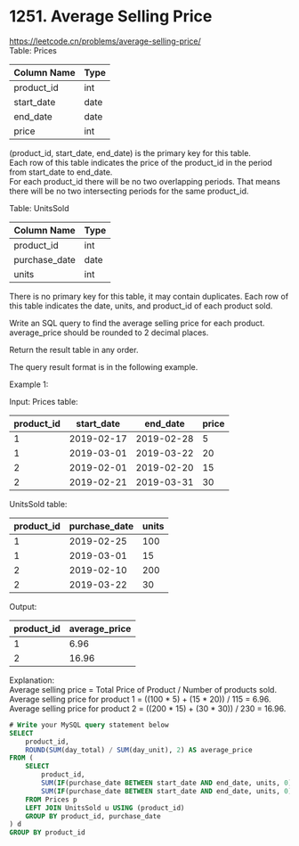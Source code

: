 # 1251. Average Selling Price
https://leetcode.cn/problems/average-selling-price/  
Table: Prices 


| Column Name   | Type    |
|---------------|---------|
| product_id    | int     |
| start_date    | date    |
| end_date      | date    |
| price         | int     |

(product_id, start_date, end_date) is the primary key for this table.  
Each row of this table indicates the price of the product_id in the period from start_date to end_date.  
For each product_id there will be no two overlapping periods. That means there will be no two intersecting periods for the same product_id.  
 

Table: UnitsSold

| Column Name   | Type    |
|---------------|---------|
| product_id    | int     |
| purchase_date | date    |
| units         | int     |

There is no primary key for this table, it may contain duplicates.
Each row of this table indicates the date, units, and product_id of each product sold. 
 

Write an SQL query to find the average selling price for each product. average_price should be rounded to 2 decimal places.

Return the result table in any order.

The query result format is in the following example.

 

Example 1:

Input: 
Prices table:

| product_id | start_date | end_date   | price  |
|---------------|---------|---------------|---------|
| 1          | 2019-02-17 | 2019-02-28 | 5      |
| 1          | 2019-03-01 | 2019-03-22 | 20     |
| 2          | 2019-02-01 | 2019-02-20 | 15     |
| 2          | 2019-02-21 | 2019-03-31 | 30     |

UnitsSold table:

| product_id | purchase_date | units |
|---------------|---------|---------|
| 1          | 2019-02-25    | 100   |
| 1          | 2019-03-01    | 15    |
| 2          | 2019-02-10    | 200   |
| 2          | 2019-03-22    | 30    |

Output: 

| product_id | average_price |
|---------------|---------|
| 1          | 6.96          |
| 2          | 16.96         |

Explanation:   
Average selling price = Total Price of Product / Number of products sold.  
Average selling price for product 1 = ((100 * 5) + (15 * 20)) / 115 = 6.96.   
Average selling price for product 2 = ((200 * 15) + (30 * 30)) / 230 = 16.96. 

``` sql
# Write your MySQL query statement below
SELECT
    product_id,
    ROUND(SUM(day_total) / SUM(day_unit), 2) AS average_price
FROM (
    SELECT 
        product_id,
        SUM(IF(purchase_date BETWEEN start_date AND end_date, units, 0) * price) AS day_total,
        SUM(IF(purchase_date BETWEEN start_date AND end_date, units, 0)) AS day_unit
    FROM Prices p
    LEFT JOIN UnitsSold u USING (product_id)
    GROUP BY product_id, purchase_date
) d
GROUP BY product_id
```
